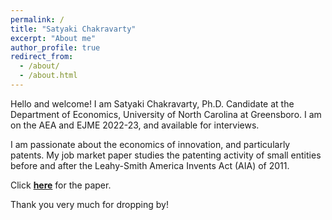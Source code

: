 ```yaml
---
permalink: /
title: "Satyaki Chakravarty"
excerpt: "About me"
author_profile: true
redirect_from: 
  - /about/
  - /about.html
---
```


Hello and welcome! I am Satyaki Chakravarty, Ph.D. Candidate at the Department of Economics, University of North Carolina at Greensboro. I am on the AEA and EJME 2022-23, and available for interviews.

I am passionate about the economics of innovation, and particularly patents. My job market paper studies the patenting activity of small entities before and after the Leahy-Smith America Invents Act (AIA) of 2011.

Click [**here**](https://satyaki4.github.io/files/JMP_satyaki.pdf) for the paper.

Thank you very much for dropping by!